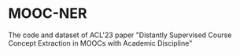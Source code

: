 # MOOC-NER
The code and dataset of ACL'23 paper "Distantly Supervised Course Concept Extraction in MOOCs with Academic Discipline"
